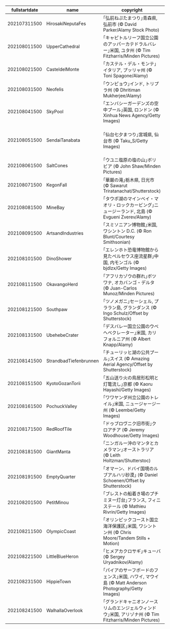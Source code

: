 |fullstartdate|name|copyright|title|image|
|--|--|--|--|--|
202107311500|HirosakiNeputaFes|｢弘前ねぷたまつり｣青森県, 弘前市 (© David Parker/Alamy Stock Photo)|今日から弘前ねぷたまつり|![](/ja-JP/2021/08/202107311500HirosakiNeputaFes.jpg)|
202108011500|UpperCathedral|｢キャピトルリーフ国立公園のアッパーカテドラルバレー｣米国, ユタ州 (© Tim Fitzharris/Minden Pictures)|キャピトルリーフ国定公園設立日|![](/ja-JP/2021/08/202108011500UpperCathedral.jpg)|
202108021500|CasteldelMonte|｢カステル・デル・モンテ｣イタリア, プッリャ州 (© Toni Spagone/Alamy)|南イタリアの世界遺産|![](/ja-JP/2021/08/202108021500CasteldelMonte.jpg)|
202108031500|Neofelis|｢ウンピョウ｣インド, トリプラ州 (© Dhritiman Mukherjee/Alamy)|今日は世界ウンピョウの日|![](/ja-JP/2021/08/202108031500Neofelis.jpg)|
202108041500|SkyPool|｢エンバシーガーデンズの空中プール｣英国, ロンドン (© Xinhua News Agency/Getty Images)|プール橋付き高級マンション|![](/ja-JP/2021/08/202108041500SkyPool.jpg)|
202108051500|SendaiTanabata|｢仙台七夕まつり｣宮城県, 仙台市 (© Taku_S/Getty Images)|｢仙台七夕まつり｣宮城県, 仙台市 (© Taku_S/Getty Images)|![](/ja-JP/2021/08/202108051500SendaiTanabata.jpg)|
202108061500|SaltCones|｢ウユニ塩原の塩の山｣ボリビア (© John Shaw/Minden Pictures)|アンデスの塩湖|![](/ja-JP/2021/08/202108061500SaltCones.jpg)|
202108071500|KegonFall|｢華厳の滝｣栃木県, 日光市 (© Sawarut Triratanachat/Shutterstock)|今年は今日が山の日|![](/ja-JP/2021/08/202108071500KegonFall.jpg)|
202108081500|MineBay|｢タウポ湖のマインベイ・マオリ・ロックカービング｣ニュージーランド, 北島 (© Evgueni Zverev/Alamy)|今日は先住民の国際デー|![](/ja-JP/2021/08/202108081500MineBay.jpg)|
202108091500|ArtsandIndustries|｢スミソニアン博物館｣米国, ワシントン D.C. (© Ron Blunt/Courtesy Smithsonian)|スミソニアン学術協会設立記念日|![](/ja-JP/2021/08/202108091500ArtsandIndustries.jpg)|
202108101500|DinoShower|｢エレンホト恐竜博物館から見たペルセウス座流星群｣中国, 内モンゴル (© bjdlzx/Getty Images)|ペルセウス座流星群ピークに|![](/ja-JP/2021/08/202108101500DinoShower.jpg)|
202108111500|OkavangoHerd|｢アフリカゾウの群れ｣ボツワナ, オカバンゴ・デルタ (© Juan-Carlos Munoz/Minden Pictures)|今日は世界ゾウの日|![](/ja-JP/2021/08/202108111500OkavangoHerd.jpg)|
202108121500|Southpaw|｢ツノメガニ｣セーシェル, プララン島, グランダンス (© Ingo Schulz/Offset by Shutterstock)|今日は左利きの日|![](/ja-JP/2021/08/202108121500Southpaw.jpg)|
202108131500|UbehebeCrater|｢デスバレー国立公園のウベヘベクレーター｣米国, カリフォルニア州 (© Albert Knapp/Alamy)|火山活動の痕跡|![](/ja-JP/2021/08/202108131500UbehebeCrater.jpg)|
202108141500|StrandbadTiefenbrunnen|｢チューリッヒ湖の公共プール｣スイス (© Amazing Aerial Agency/Offset by Shutterstock)|湖の屋外プール|![](/ja-JP/2021/08/202108141500StrandbadTiefenbrunnen.jpg)|
202108151500|KyotoGozanTorii|｢五山送り火の鳥居形松明と灯篭流し｣京都 (© Kaoru Hayashi/Getty Images)|今日は五山の送り火|![](/ja-JP/2021/08/202108151500KyotoGozanTorii.jpg)|
202108161500|PochuckValley|｢ワワヤンダ州立公園のトレイル｣米国, ニュージャージー州 (© Leembe/Getty Images)|ニュージャージーの憩いの場|![](/ja-JP/2021/08/202108161500PochuckValley.jpg)|
202108171500|RedRoofTile|｢ドゥブロヴニク旧市街｣クロアチア (© Jeremy Woodhouse/Getty Images)|アドリア海の真珠|![](/ja-JP/2021/08/202108171500RedRoofTile.jpg)|
202108181500|GiantManta|｢ニンガルー沖のマンタとカメラマン｣オーストラリア (© Leith Holtzman/Shutterstoc)|世界写真の日|![](/ja-JP/2021/08/202108181500GiantManta.jpg)|
202108191500|EmptyQuarter|｢オマーン、ドバイ国境のルブアルハリ砂漠｣ (© Daniel Schoenen/Offset by Shutterstock)|空虚の地|![](/ja-JP/2021/08/202108191500EmptyQuarter.jpg)|
202108201500|PetitMinou|｢ブレストの船着き場のプチミヌー灯台｣フランス, フィニステール (© Mathieu Rivrin/Getty Images)|今日から国際灯台ウィークエンド|![](/ja-JP/2021/08/202108201500PetitMinou.jpg)|
202108211500|OlympicCoast|｢オリンピックコースト国立海洋保護区｣米国, ワシントン州 (© Chris Moore/Tandem Stills + Motion)|米国の海洋保護区|![](/ja-JP/2021/08/202108211500OlympicCoast.jpg)|
202108221500|LittleBlueHeron|｢ヒメアカクロサギ｣キューバ (© Sergey Uryadnikov/Alamy)|青いサギの仲間|![](/ja-JP/2021/08/202108221500LittleBlueHeron.jpg)|
202108231500|HippieTown|｢パイアのサーフボードのフェンス｣米国, ハワイ, マウイ島 (© Matt Anderson Photography/Getty Images)|パイアの名物|![](/ja-JP/2021/08/202108231500HippieTown.jpg)|
202108241500|WalhallaOverlook|｢グランドキャニオンノースリムのエンジェルウィンドウ｣米国, アリゾナ州 (© Tim Fitzharris/Minden Pictures)|米国国立公園局創設記念日|![](/ja-JP/2021/08/202108241500WalhallaOverlook.jpg)|
